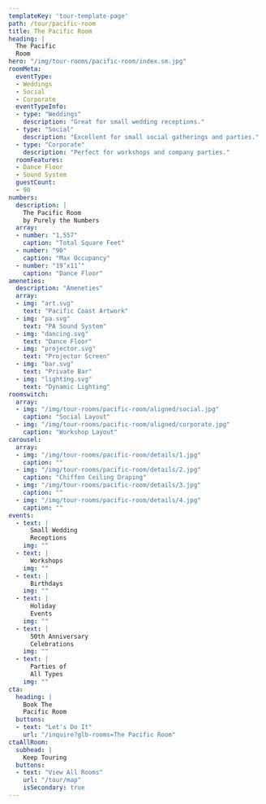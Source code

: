```yaml
---
templateKey: 'tour-template-page'
path: /tour/pacific-room
title: The Pacific Room
heading: |
  The Pacific
  Room
hero: "/img/tour-rooms/pacific-room/index.sm.jpg"
roomMeta:
  eventType:
  - Weddings
  - Social
  - Corporate
  eventTypeInfo:
  - type: "Weddings"
    description: "Great for small wedding receptions."
  - type: "Social"
    description: "Excellent for small social gatherings and parties."
  - type: "Corporate"
    description: "Perfect for workshops and company parties."
  roomFeatures:
  - Dance Floor
  - Sound System
  guestCount:
  - 90
numbers:
  description: |
    The Pacific Room
    by Purely the Numbers
  array:
  - number: "1,557"
    caption: "Total Square Feet"
  - number: "90"
    caption: "Max Occupancy"
  - number: "19’x11’"
    caption: "Dance Floor"
ameneties:
  description: "Ameneties"
  array:
  - img: "art.svg"
    text: "Pacific Coast Artwork"
  - img: "pa.svg"
    text: "PA Sound System"
  - img: "dancing.svg"
    text: "Dance Floor"
  - img: "projector.svg"
    text: "Projector Screen"
  - img: "bar.svg"
    text: "Private Bar"
  - img: "lighting.svg"
    text: "Dynamic Lighting"
roomswitch:
  array:
  - img: "/img/tour-rooms/pacific-room/aligned/social.jpg"
    caption: "Social Layout"
  - img: "/img/tour-rooms/pacific-room/aligned/corporate.jpg"
    caption: "Workshop Layout"
carousel:
  array:
  - img: "/img/tour-rooms/pacific-room/details/1.jpg"
    caption: ""
  - img: "/img/tour-rooms/pacific-room/details/2.jpg"
    caption: "Chiffon Ceiling Draping"
  - img: "/img/tour-rooms/pacific-room/details/3.jpg"
    caption: ""
  - img: "/img/tour-rooms/pacific-room/details/4.jpg"
    caption: ""
events:
  - text: |
      Small Wedding
      Receptions
    img: ""
  - text: |
      Workshops
    img: ""
  - text: |
      Birthdays
    img: ""
  - text: |
      Holiday
      Events
    img: ""
  - text: |
      50th Anniversary
      Celebrations
    img: ""
  - text: |
      Parties of
      All Types
    img: ""
cta:
  heading: |
    Book The
    Pacific Room
  buttons:
  - text: "Let's Do It"
    url: "/inquire?glb-rooms=The Pacific Room"
ctaAllRoom:
  subhead: |
    Keep Touring
  buttons:
  - text: "View All Rooms"
    url: "/tour/map"
    isSecondary: true
---
```

